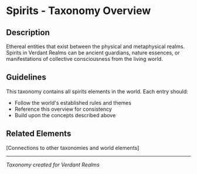 # Spirits - Taxonomy Overview

## Description
Ethereal entities that exist between the physical and metaphysical realms. Spirits in Verdant Realms can be ancient guardians, nature essences, or manifestations of collective consciousness from the living world.

## Guidelines
This taxonomy contains all spirits elements in the world. Each entry should:
- Follow the world's established rules and themes
- Reference this overview for consistency
- Build upon the concepts described above

## Related Elements
[Connections to other taxonomies and world elements]

---
*Taxonomy created for Verdant Realms*
